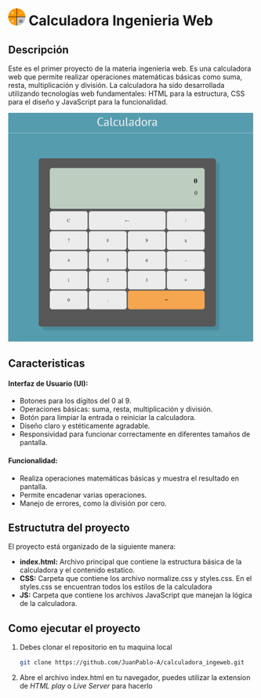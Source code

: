 ﻿# <img src="./img/logo.png" alt="Calculadora" width="35" height='35'> Calculadora Ingenieria Web

## Descripción
Este es el primer proyecto de la materia ingenieria web. 
Es una calculadora web que permite realizar operaciones matemáticas básicas como suma, resta, multiplicación y división. La calculadora ha sido desarrollada utilizando tecnologías web fundamentales: HTML para la estructura, CSS para el diseño y JavaScript para la funcionalidad.

<img src="./img/image.png" alt="Calculadora" width="500">

## Caracteristicas
#### Interfaz de Usuario (UI):
- Botones para los dígitos del 0 al 9.
- Operaciones básicas: suma, resta, multiplicación y división.
- Botón para limpiar la entrada o reiniciar la calculadora.
- Diseño claro y estéticamente agradable.
- Responsividad para funcionar correctamente en diferentes tamaños de pantalla.

#### Funcionalidad:
- Realiza operaciones matemáticas básicas y muestra el resultado en pantalla.
- Permite encadenar varias operaciones.
- Manejo de errores, como la división por cero.

## Estructutra del proyecto 
El proyecto está organizado de la siguiente manera:

- **index.html:** Archivo principal que contiene la estructura básica de la calculadora y el contenido estatico.
- **CSS:** Carpeta que contiene los archivo normalize.css y styles.css. En el styles.css se encuentran todos los estilos de la calculadora 
- **JS:** Carpeta que contiene los archivos JavaScript que manejan la lógica de la calculadora.

## Como ejecutar el proyecto 
1. Debes clonar el repositorio en tu maquina local
   ```bash
   git clone https://github.com/JuanPablo-A/calculadora_ingeweb.git
   ```

3. Abre el archivo index.html en tu navegador, puedes utilizar la extension de *HTML play* o *Live Server* para hacerlo
